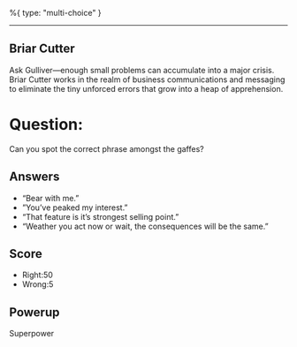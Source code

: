 %{
 type: "multi-choice"
}

---
## Briar Cutter
Ask Gulliver—enough small problems can accumulate into a major crisis.
Briar Cutter works in the realm of business communications and messaging
to eliminate the tiny unforced errors that grow into a heap of apprehension.

# Question:
Can you spot the correct phrase amongst the gaffes?

## Answers
- “Bear with me.”
- ”You’ve peaked my interest.”
- “That feature is it’s strongest selling point.”
- “Weather you act now or wait, the consequences will be the same.”

## Score
- Right:50
- Wrong:5

## Powerup
Superpower
